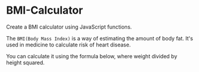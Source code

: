 # BMI-Calculator
Create a BMI calculator using JavaScript functions.

The `BMI(Body Mass Index)` is a way of estimating the amount of body fat. It's used in medicine to calculate risk of heart disease.

You can calculate it using the formula below, where weight divided by height squared.
